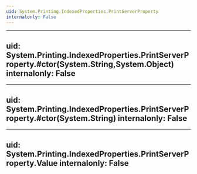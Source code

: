 ```yaml
---
uid: System.Printing.IndexedProperties.PrintServerProperty
internalonly: False
---
```


---
uid: System.Printing.IndexedProperties.PrintServerProperty.#ctor(System.String,System.Object)
internalonly: False
---

---
uid: System.Printing.IndexedProperties.PrintServerProperty.#ctor(System.String)
internalonly: False
---

---
uid: System.Printing.IndexedProperties.PrintServerProperty.Value
internalonly: False
---
